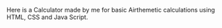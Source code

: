 Here is a Calculator made by me for basic Airthemetic calculations using HTML, CSS and Java Script.
